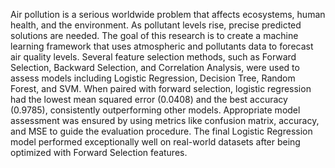 Air pollution is a serious worldwide problem that affects ecosystems, human health,
and the environment. As pollutant levels rise, precise predicted solutions are needed.
The goal of this research is to create a machine learning framework that uses
atmospheric and pollutants data to forecast air quality levels. Several feature selection
methods, such as Forward Selection, Backward Selection, and Correlation Analysis,
were used to assess models including Logistic Regression, Decision Tree, Random
Forest, and SVM. When paired with forward selection, logistic regression had the
lowest mean squared error (0.0408) and the best accuracy (0.9785), consistently
outperforming other models. Appropriate model assessment was ensured by using
metrics like confusion matrix, accuracy, and MSE to guide the evaluation procedure.
The final Logistic Regression model performed exceptionally well on real-world
datasets after being optimized with Forward Selection features.
